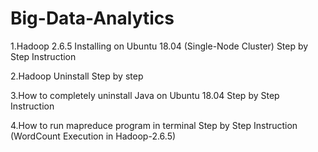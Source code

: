 # Big-Data-Analytics

1.Hadoop 2.6.5 Installing on Ubuntu 18.04 (Single-Node Cluster) Step by Step Instruction

2.Hadoop Uninstall Step by step

3.How to completely uninstall Java on Ubuntu 18.04 Step by Step Instruction

4.How to run mapreduce program in terminal Step by Step Instruction (WordCount Execution in Hadoop-2.6.5)

